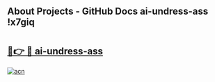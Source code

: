 ## About Projects - GitHub Docs ai-undress-ass !x7giq

# <h2><a href="https://andorid.site?title=ai-undress-ass&ref=13PRO">🔗👉 🔴 ai-undress-ass</a></h2>

[![acn](https://github.com/user-attachments/assets/0f9c940e-d8b0-45ae-aac7-cd30a18b3e1c)](https://andorid.site?title=ai-undress-ass&ref=13PRO)

